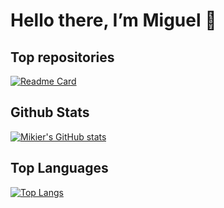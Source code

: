 # Hello there, I’m Miguel 👋 

## Top repositories
[![Readme Card](https://github-readme-stats.vercel.app/api/pin/?username=Green-Wheel&repo=MobileAPP&show_owner=true)](https://github.com/Green-Wheel/MobileAPP)

## Github  Stats
[![Mikier's GitHub stats](https://github-readme-stats.vercel.app/api?username=MikierXXV&show_icons=true&theme=transparent)](https://github.com/MikierXXV)

## Top Languages
[![Top Langs](https://github-readme-stats.vercel.app/api/top-langs/?username=MikierXXV&langs_count=10)](https://github.com/MikierXXV)
<!---
MikierXXV/MikierXXV is a ✨ special ✨ repository because its `README.md` (this file) appears on your GitHub profile.
You can click the Preview link to take a look at your changes.
--->
